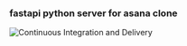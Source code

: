 ### fastapi python server for asana clone

![Continuous Integration and Delivery](https://github.com/ColeRutledge/asana-fastapi/workflows/Continuous%20Integration%20and%20Delivery/badge.svg?branch=master)
